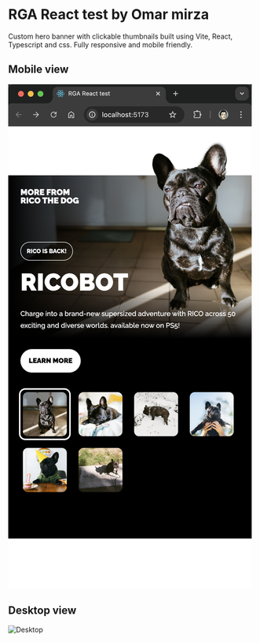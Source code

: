 # RGA React test by Omar mirza

Custom hero banner with clickable thumbnails built using Vite, React, Typescript and css. Fully responsive and mobile friendly.

## Mobile view

![Mobile](./public/mobile-screenshot.png)

## Desktop view

![Desktop](./public/desktop-screenshot.png)
